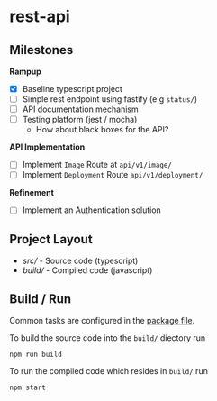 # rest-api

## Milestones

__Rampup__

- [x] Baseline typescript project
- [ ] Simple rest endpoint using fastify (e.g ```status/```)
- [ ] API documentation mechanism
- [ ] Testing platform (jest / mocha)
    - How about black boxes for the API?

__API Implementation__

- [ ] Implement ```Image``` Route at ```api/v1/image/```
- [ ] Implement ```Deployment``` Route ```api/v1/deployment/```

__Refinement__

- [ ] Implement an Authentication solution

## Project Layout

- _src/_ - Source code (typescript)
- _build/_ - Compiled code (javascript)

## Build / Run

Common tasks are configured in the [package file](./package.json).

To build the source code into the ```build/``` diectory run

    npm run build

To run the compiled code which resides in ```build/``` run

    npm start
